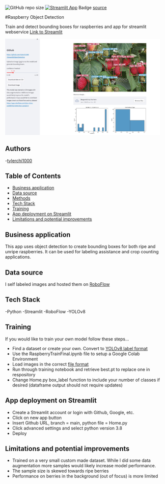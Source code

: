 
![GitHub repo size](https://img.shields.io/github/repo-size/tylerchi1000/StreamlitObjectDetection)
[![Streamlit App](https://static.streamlit.io/badges/streamlit_badge_black_white.svg)](https://tylerchi1000-streamlitobjectdetection-home-9ldy0p.streamlit.app/)
Badge [source](https://shields.io/)

#Raspberry Object Detection

Train and detect bounding boxes for raspberries and app for streamlit webservice
[Link to Streamlit](https://tylerchi1000-streamlitobjectdetection-home-9ldy0p.streamlit.app/)

![Screenshot](Home_Image.jpg)

## Authors

-[tylerchi1000](https://github.com/tylerchi1000)

## Table of Contents

 - [Business application](#business-application)
 - [Data source](#data-source)
 - [Methods](#methods)
 - [Tech Stack](#tech-stack)
 - [Training](#training)
 - [App deployment on Streamlit](#app-deployed-on-streamlit)
 - [Limitations and potential improvements](#Limitations-and-potential-improvements)

## Business application

This app uses object detection to create bounding boxes for both ripe and unripe raspberries. It can be used for labeling assistance and crop counting applications.

## Data source

I self labeled images and hosted them on [RoboFlow](https://app.roboflow.com/tyler-chinn-xnddb/fruit-detection-sample/3)

## Tech Stack

-Python
-Streamlit
-RoboFlow
-YOLOv8

## Training

If you would like to train your own model follow these steps...

 - Find a dataset or create your own. Convert to [YOLOv8 label format](https://roboflow.com/formats/yolov8-pytorch-txt)
 - Use the RaspberryTrainFinal.ipynb file to setup a Google Colab Environment
 - Load images in the correct [file format](https://blog.roboflow.com/how-to-save-and-load-weights-in-google-colab/)
 - Run through training notebook and retrieve best.pt to replace one in respository
 - Change Home.py box_label function to include your number of classes if desired (dataframe output should not require updates)

## App deployment on Streamlit

 - Create a Streamlit account or login with Github, Google, etc.
 - Click on new app button
 - Insert Github URL, branch = main, python file = Home.py
 - Click advanced settings and select python version 3.8
 - Deploy

## Limitations and potential improvements

 - Trained on a very small custom made dataset. While I did some data augmentation more samples would likely increase model performance.
 - The sample size is skewed towards ripe berries
 - Performance on berries in the background (out of focus) is more limited
